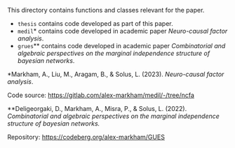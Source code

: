 This directory contains functions and classes relevant for the paper.

- `thesis` contains code developed as part of this paper.
- `medil`\* contains code developed in academic paper *Neuro-causal factor analysis*.
- `grues`\*\* contains code developed in academic paper *Combinatorial and algebraic perspectives on the marginal independence structure of bayesian networks*.

\*Markham, A., Liu, M., Aragam, B., & Solus, L. (2023). *Neuro-causal factor analysis*.

Code source: https://gitlab.com/alex-markham/medil/-/tree/ncfa

\*\*Deligeorgaki, D., Markham, A., Misra, P., & Solus, L. (2022). *Combinatorial and algebraic perspectives on the marginal independence structure of bayesian networks.*

Repository: https://codeberg.org/alex-markham/GUES
